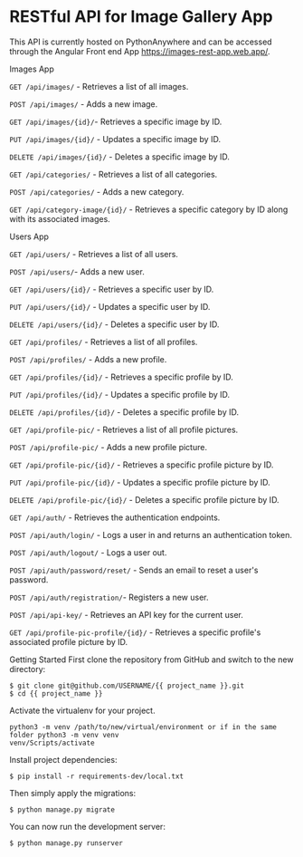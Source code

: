 # RESTful API for Image Gallery App
This API is currently hosted on PythonAnywhere and can be accessed through the Angular Front end App https://images-rest-app.web.app/.


Images App

`GET /api/images/` - Retrieves a list of all images.

`POST /api/images/` - Adds a new image.

`GET /api/images/{id}/`- Retrieves a specific image by ID.

`PUT /api/images/{id}/` - Updates a specific image by ID.

`DELETE /api/images/{id}/` - Deletes a specific image by ID.

`GET /api/categories/` - Retrieves a list of all categories.

`POST /api/categories/` - Adds a new category.

`GET /api/category-image/{id}/` - Retrieves a specific category by ID along with its associated images.


Users App

`GET /api/users/` - Retrieves a list of all users.

`POST /api/users/`- Adds a new user.

`GET /api/users/{id}/` - Retrieves a specific user by ID.

`PUT /api/users/{id}/` - Updates a specific user by ID.

`DELETE /api/users/{id}/` - Deletes a specific user by ID.

`GET /api/profiles/` - Retrieves a list of all profiles.

`POST /api/profiles/` - Adds a new profile.

`GET /api/profiles/{id}/` - Retrieves a specific profile by ID.

`PUT /api/profiles/{id}/` - Updates a specific profile by ID.

`DELETE /api/profiles/{id}/` - Deletes a specific profile by ID.

`GET /api/profile-pic/` - Retrieves a list of all profile pictures.

`POST /api/profile-pic/` - Adds a new profile picture.

`GET /api/profile-pic/{id}/` - Retrieves a specific profile picture by ID.

`PUT /api/profile-pic/{id}/` - Updates a specific profile picture by ID.

`DELETE /api/profile-pic/{id}/` - Deletes a specific profile picture by ID.

`GET /api/auth/` - Retrieves the authentication endpoints.

`POST /api/auth/login/` - Logs a user in and returns an authentication token.

`POST /api/auth/logout/` - Logs a user out.

`POST /api/auth/password/reset/` - Sends an email to reset a user's password.

`POST /api/auth/registration/`- Registers a new user.

`POST /api/api-key/` - Retrieves an API key for the current user.

`GET /api/profile-pic-profile/{id}/` - Retrieves a specific profile's associated profile picture by ID.

Getting Started
First clone the repository from GitHub and switch to the new directory:
```
$ git clone git@github.com/USERNAME/{{ project_name }}.git 
$ cd {{ project_name }}
```
Activate the virtualenv for your project.
```
python3 -m venv /path/to/new/virtual/environment or if in the same folder python3 -m venv venv
venv/Scripts/activate
```
Install project dependencies:
```
$ pip install -r requirements-dev/local.txt
```

Then simply apply the migrations:
```
$ python manage.py migrate
```
You can now run the development server:
```
$ python manage.py runserver
```
